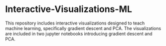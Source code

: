 # Interactive-Visualizations-ML
This repository includes interactive visualizations designed to teach machine learning, specifically gradient descent and PCA. The visualizations are included in two jupyter notebooks introducing gradient descent and PCA.
